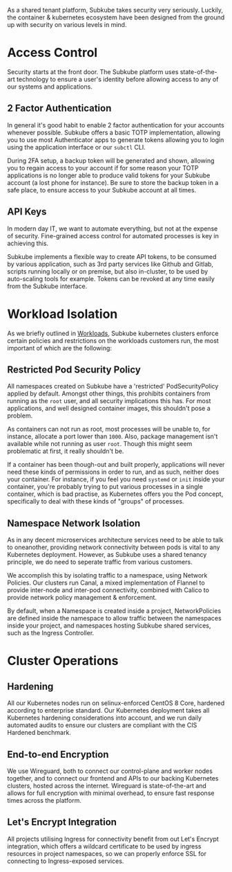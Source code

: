 As a shared tenant platform, Subkube takes security very seriously. Luckily, the container & kubernetes ecosystem have been designed from the ground up with security on various levels in mind.


# Access Control

Security starts at the front door. The Subkube platform uses state-of-the-art technology to ensure a user's identity before allowing access to any of our systems and applications.


## 2 Factor Authentication

In general it's good habit to enable 2 factor authentication for your accounts whenever possible. Subkube offers a basic TOTP implementation, allowing you to use most Authenticator apps to generate tokens allowing you to login using the application interface or our `subctl` CLI.

During 2FA setup, a backup token will be generated and shown, allowing you to regain access to your account if for some reason your TOTP applications is no longer able to produce valid tokens for your Subkube account (a lost phone for instance). Be sure to store the backup token in a safe place, to ensure access to your Subkube account at all times.


## API Keys

In modern day IT, we want to automate everything, but not at the expense of security. Fine-grained access control for automated processes is key in achieving this. 

Subkube implements a flexible way to create API tokens, to be consumed by various application, such as 3rd party services like Github and Gitlab, scripts running locally or on premise, but also in-cluster, to be used by auto-scaling tools for example. Tokens can be revoked at any time easily from the Subkube interface.


# Workload Isolation

As we briefly outlined in [Workloads](workloads.md), Subkube kubernetes clusters enforce certain policies and restrictions on the workloads customers run, the most important of which are the following:

## Restricted Pod Security Policy

All namespaces created on Subkube have a 'restricted' PodSecurityPolicy applied by default. Amongst other things, this prohibits containers from running as the `root` user, and all security implications this has. For most applications, and well designed container images, this shouldn't pose a problem.

As containers can not run as root, most processes will be unable to, for instance, allocate a port lower than `1000`. Also, package management isn't available while not running as user `root`. Though this might seem problematic at first, it really shouldn't be. 

If a container has been though-out and built properly, applications will never need these kinds of permissions in  order to run, and as such, neither does your container. For instance, if you feel you need `systemd` or `init` inside your container, you're probably trying to put various processes in a single container, which is bad practise, as Kubernetes offers you the Pod concept, specifically to deal with these kinds of "groups" of processes.


## Namespace Network Isolation

As in any decent microservices architecture services need to be able to talk to oneanother, providing network connectivity between pods is vital to any Kubernetes deployment. However, as Subkube uses a shared tenancy principle, we do need to seperate traffic from various customers.

We accomplish this by isolating traffic to a namespace, using Network Policies. Our clusters run Canal, a mixed implementation of Flannel to provide inter-node and inter-pod connectivity, combined with Calico to provide network policy management & enforcement. 

By default, when a Namespace is created inside a project, NetworkPolicies are defined inside the namespace to allow traffic between the namespaces inside your project, and namespaces hosting Subkube shared services, such as the Ingress Controller.


# Cluster Operations

## Hardening

All our Kubernetes nodes run on selinux-enforced CentOS 8 Core, hardened according to enterprise standard. Our Kubernetes deployment takes all Kubernetes hardening considerations into account, and we run daily automated audits to ensure our clusters are compliant with the CIS Hardened benchmark.

## End-to-end Encryption

We use Wireguard, both to connect our control-plane and worker nodes together, and to connect our frontend and APIs to our backing Kubernetes clusters, hosted across the internet. Wireguard is state-of-the-art and allows for full encryption with minimal overhead, to ensure fast response times across the platform.

## Let's Encrypt Integration

All projects utilising Ingress for connectivity benefit from out Let's Encrypt integration, which offers a wildcard certificate to be used by ingress resources in project namespaces, so we can properly enforce SSL for connecting to Ingress-exposed services.
